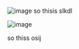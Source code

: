 ![image](https://github.com/user-attachments/assets/99ae146a-4eed-4072-a278-d810fc399550)
so thisis slkdl


![image](https://github.com/user-attachments/assets/302a00b9-263a-4e30-8f37-8bfce893ae47)

so thiss osij
